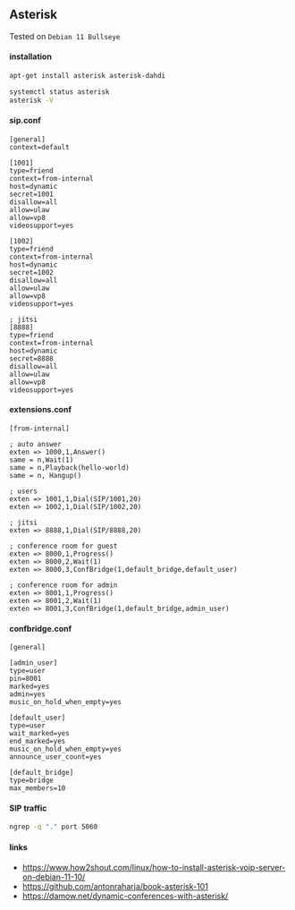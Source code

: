 ## Asterisk

Tested on `Debian 11 Bullseye`

#### installation

```bash
apt-get install asterisk asterisk-dahdi

systemctl status asterisk
asterisk -V
```

#### sip.conf

```config
[general]
context=default

[1001]
type=friend
context=from-internal
host=dynamic
secret=1001
disallow=all
allow=ulaw
allow=vp8
videosupport=yes

[1002]
type=friend
context=from-internal
host=dynamic
secret=1002
disallow=all
allow=ulaw
allow=vp8
videosupport=yes

; jitsi
[8888]
type=friend
context=from-internal
host=dynamic
secret=8888
disallow=all
allow=ulaw
allow=vp8
videosupport=yes
```

#### extensions.conf

```config
[from-internal]

; auto answer
exten => 1000,1,Answer()
same = n,Wait(1)
same = n,Playback(hello-world)
same = n, Hangup()

; users
exten => 1001,1,Dial(SIP/1001,20)
exten => 1002,1,Dial(SIP/1002,20)

; jitsi
exten => 8888,1,Dial(SIP/8888,20)

; conference room for guest
exten => 8000,1,Progress()
exten => 8000,2,Wait(1)
exten => 8000,3,ConfBridge(1,default_bridge,default_user)

; conference room for admin
exten => 8001,1,Progress()
exten => 8001,2,Wait(1)
exten => 8001,3,ConfBridge(1,default_bridge,admin_user)
```

#### confbridge.conf

```config
[general]

[admin_user]
type=user
pin=8001
marked=yes
admin=yes
music_on_hold_when_empty=yes

[default_user]
type=user
wait_marked=yes
end_marked=yes
music_on_hold_when_empty=yes
announce_user_count=yes

[default_bridge]
type=bridge
max_members=10
```

#### SIP traffic

```bash
ngrep -q "." port 5060
```

#### links

- https://www.how2shout.com/linux/how-to-install-asterisk-voip-server-on-debian-11-10/
- https://github.com/antonraharja/book-asterisk-101
- https://damow.net/dynamic-conferences-with-asterisk/
